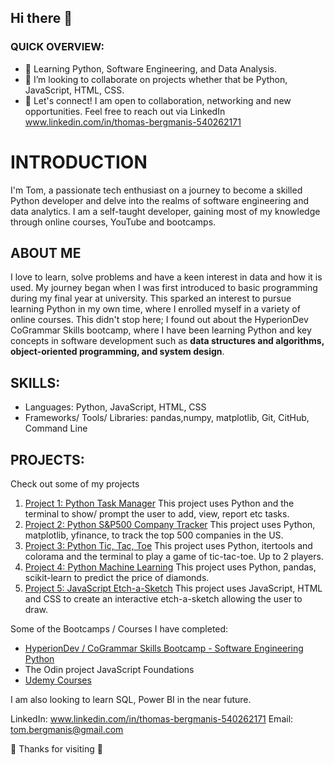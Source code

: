 ## Hi there 👋


### QUICK OVERVIEW: 
- 🌱 Learning Python, Software Engineering, and Data Analysis.
- 👯 I’m looking to collaborate on projects whether that be Python, JavaScript, HTML, CSS.
- 🔭 Let's connect! I am open to collaboration, networking and new opportunities. Feel free to reach out via LinkedIn www.linkedin.com/in/thomas-bergmanis-540262171

# INTRODUCTION
I'm Tom, a passionate tech enthusiast on a journey to become a skilled Python developer and delve into the realms of software engineering and data analytics. I am a self-taught developer, gaining most of my knowledge through online courses, YouTube and bootcamps. 

## ABOUT ME
I love to learn, solve problems and have a keen interest in data and how it is used. My journey began when I was first introduced to basic programming during my final year at university. This sparked an interest to pursue learning Python in my own time, where I enrolled myself in a variety of online courses. This didn't stop here; I found out about the HyperionDev CoGrammar Skills bootcamp, where I have been learning Python and key concepts in software development such as **data structures and algorithms, object-oriented programming, and system design**.

## SKILLS:
- Languages: Python, JavaScript, HTML, CSS
- Frameworks/ Tools/ Libraries: pandas,numpy, matplotlib, Git, CitHub, Command Line 

## PROJECTS:

Check out some of my projects 

1. [Project 1: Python Task Manager](https://github.com/TomBergmanis/finalCapstone)
       This project uses Python and the terminal to show/ prompt the user to add, view, report etc tasks.   
2. [Project 2: Python S&P500 Company Tracker](https://github.com/TomBergmanis/sp_500_tracker)
       This project uses Python, matplotlib, yfinance, to track the top 500 companies in the US. 
3. [Project 3: Python Tic, Tac, Toe](https://github.com/TomBergmanis/python_tic_tac_toe)
       This project uses Python, itertools and colorama and the terminal to play a game of tic-tac-toe. Up to 2 players.
4. [Project 4: Python Machine Learning](https://github.com/TomBergmanis/python_diamonds)
       This project uses Python, pandas, scikit-learn to predict the price of diamonds.        
5. [Project 5: JavaScript Etch-a-Sketch](https://github.com/TomBergmanis/etch-a-sketch)
       This project uses JavaScript, HTML and CSS to create an interactive etch-a-sketch allowing the user to draw. 

Some of the Bootcamps / Courses I have completed: 
- [HyperionDev / CoGrammar Skills Bootcamp - Software Engineering Python](https://www.hyperiondev.com/portfolio/TB23110010900/) 
- The Odin project JavaScript Foundations
- [Udemy Courses](certificates)

I am also looking to learn SQL, Power BI in the near future. 

LinkedIn: www.linkedin.com/in/thomas-bergmanis-540262171
Email: tom.bergmanis@gmail.com


👋 Thanks for visiting 👋



